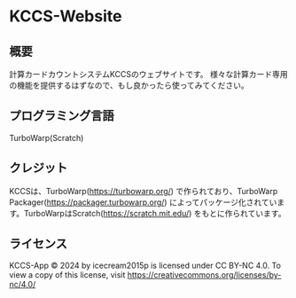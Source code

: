 # KCCS-Website
## 概要
計算カードカウントシステムKCCSのウェブサイトです。
様々な計算カード専用の機能を提供するはずなので、もし良かったら使ってみてください。
## プログラミング言語
TurboWarp(Scratch)
## クレジット
KCCSは、TurboWarp(https://turbowarp.org/) で作られており、TurboWarp Packager(https://packager.turbowarp.org/) によってパッケージ化されています。TurboWarpはScratch(https://scratch.mit.edu/) をもとに作られています。
## ライセンス
KCCS-App © 2024 by icecream2015p is licensed under CC BY-NC 4.0. To view a copy of this license, visit https://creativecommons.org/licenses/by-nc/4.0/
